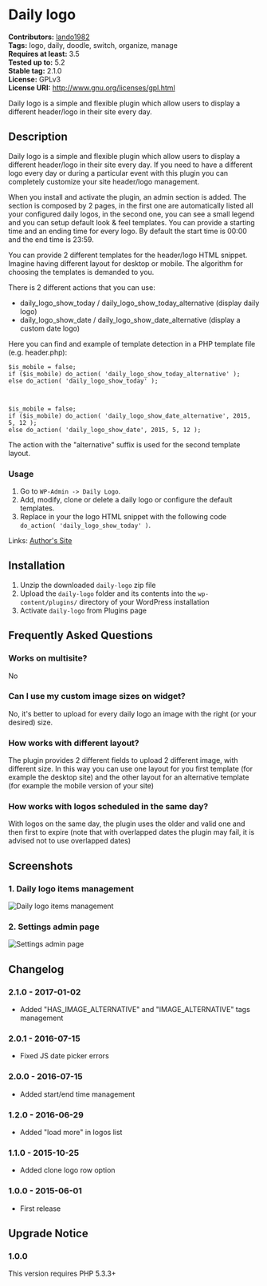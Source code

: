 # Daily logo #
**Contributors:** [lando1982](https://profiles.wordpress.org/lando1982)  
**Tags:** logo, daily, doodle, switch, organize, manage  
**Requires at least:** 3.5  
**Tested up to:** 5.2  
**Stable tag:** 2.1.0  
**License:** GPLv3  
**License URI:** http://www.gnu.org/licenses/gpl.html  

Daily logo is a simple and flexible plugin which allow users to display a different header/logo in their site every day.

## Description ##

Daily logo is a simple and flexible plugin which allow users to display a different header/logo in their site every day. If you need to have a different logo every day or during a particular event with this plugin you can completely customize your site header/logo management.

When you install and activate the plugin, an admin section is added. The section is composed by 2 pages, in the first one are automatically listed all your configured daily logos, in the second one, you can see a small legend and you can setup default look & feel templates.
You can provide a starting time and an ending time for every logo. By default the start time is 00:00 and the end time is 23:59.

You can provide 2 different templates for the header/logo HTML snippet. Imagine having different layout for desktop or mobile. The algorithm for choosing the templates is demanded to you.

There is 2 different actions that you can use:

* daily_logo_show_today / daily_logo_show_today_alternative (display daily logo)
* daily_logo_show_date / daily_logo_show_date_alternative (display a custom date logo)

Here you can find and example of template detection in a PHP template file (e.g. header.php):


	$is_mobile = false;
	if ($is_mobile) do_action( 'daily_logo_show_today_alternative' );
	else do_action( 'daily_logo_show_today' );



	$is_mobile = false;
	if ($is_mobile) do_action( 'daily_logo_show_date_alternative', 2015, 5, 12 );
	else do_action( 'daily_logo_show_date', 2015, 5, 12 );


The action with the "alternative" suffix is used for the second template layout.

### Usage ###

1. Go to `WP-Admin -> Daily Logo`.
2. Add, modify, clone or delete a daily logo or configure the default templates.
3. Replace in your the logo HTML snippet with the following code `do_action( 'daily_logo_show_today' )`.

Links: [Author's Site](http://www.andrealandonio.it)

## Installation ##

1. Unzip the downloaded `daily-logo` zip file
2. Upload the `daily-logo` folder and its contents into the `wp-content/plugins/` directory of your WordPress installation
3. Activate `daily-logo` from Plugins page

## Frequently Asked Questions ##

### Works on multisite? ###

No

### Can I use my custom image sizes on widget? ###

No, it's better to upload for every daily logo an image with the right (or your desired) size.

### How works with different layout? ###

The plugin provides 2 different fields to upload 2 different image, with different size. In this way you can use one layout for you first template (for example the desktop site) and the other layout for an alternative template (for example the mobile version of your site)

### How works with logos scheduled in the same day? ###

With logos on the same day, the plugin uses the older and valid one and then first to expire (note that with overlapped dates the plugin may fail, it is advised not to use overlapped dates)

## Screenshots ##

### 1. Daily logo items management ###
![Daily logo items management](https://ps.w.org/daily-logo/trunk/screenshot-1.jpg)

### 2. Settings admin page ###
![Settings admin page](https://ps.w.org/daily-logo/trunk/screenshot-2.jpg)


## Changelog ##

### 2.1.0 - 2017-01-02 ###
* Added "HAS_IMAGE_ALTERNATIVE" and "IMAGE_ALTERNATIVE" tags management

### 2.0.1 - 2016-07-15 ###
* Fixed JS date picker errors

### 2.0.0 - 2016-07-15 ###
* Added start/end time management

### 1.2.0 - 2016-06-29 ###
* Added "load more" in logos list

### 1.1.0 - 2015-10-25 ###
* Added clone logo row option

### 1.0.0 - 2015-06-01 ###
* First release

## Upgrade Notice ##

### 1.0.0 ###
This version requires PHP 5.3.3+
